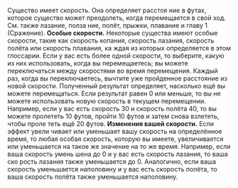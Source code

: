 Существо имеет скорость. Она определяет расстоя ние в футах, которое существо может преодолеть, когда перемещается в свой ход. См. также лазание, полза ние, полёт, прыжки, плавание и главу 1 (Сражение). 
**Особые скорости.** Некоторые существа имеют особые скорости, такие как скорость копания, скорость лазания, скорость полёта или скорость плавания, ка ждая из которых определяется в этом глоссарии. Если у вас есть более одной скорости, то выберите, какую из них использовать, когда вы перемещаетесь; вы можете переключаться между скоростями во время перемещения. Каждый раз, когда вы переключаетесь, вычтите уже пройденное расстояние из новой скорости. Полученный результат определяет, насколько ещё вы можете перемещаться. Если результат равен 0 или меньше, то вы не можете использовать новую скорость в текущем перемещении. Например, если у вас есть скорость 30 и скорость полёта 40, то вы можете пролететь 10 футов, пройти 10 футов и затем снова взлететь, чтобы проле теть ещё 20 футов. 
**Изменения вашей скорости.** Если эффект увели чивает или уменьшает вашу скорость на определённое время, то любая особая скорость, которую вы имеете, увеличивается или уменьшается на такое же значение на то же время. Например, если ваша скорость умень шена до 0 и у вас есть скорость лазания, то ваша ско рость лазания также уменьшается до 0. Аналогично, если ваша скорость уменьшается наполовину и у вас есть скорость полёта, то ваша скорость полёта также уменьшается наполовину.